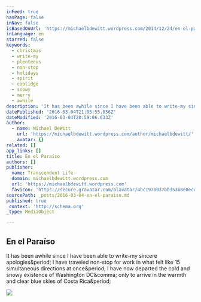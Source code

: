 ```yaml
---
inFeed: true
hasPage: false
inNav: false
isBasedOnUrl: 'https://michaelbdewitt.wordpress.com/2014/12/24/en-el-paraiso/'
inLanguage: en
starred: false
keywords:
  - christmas
  - write-my
  - plenteous
  - non-stop
  - holidays
  - spirit
  - coolidge
  - snowy
  - merry
  - awhile
description: 'It has been awhile since I have been able to write-my sincere apologies. I have traveled non-stop for work in what felt like 15 simultaneous directions at once. I have now departed the cold and snowy existence of Washington DC, only to arrive in the warmth and clear blue skies of Costa Rica.'
datePublished: '2016-03-04T21:05:55.856Z'
dateModified: '2016-03-04T20:59:06.633Z'
author:
  - name: Michael DeWitt
    url: 'https://michaelbdewitt.wordpress.com/author/michaelbdewitt/'
    avatar: {}
related: []
app_links: []
title: En el Paraíso
authors: []
publisher:
  name: Transcendent Life
  domain: michaelbdewitt.wordpress.com
  url: 'https://michaelbdewitt.wordpress.com'
  favicon: 'https://secure.gravatar.com/blavatar/4bc1970037bb353b8e0ecdc10e5cc190?s=16'
sourcePath: _posts/2016-03-04-en-el-paraiso.md
published: true
_context: 'http://schema.org'
_type: MediaObject

---
```

<article style=""><h1>En el Paraíso</h1><p>It has been awhile since I have been able to write-my sincere apologies&amp;period; I have traveled non-stop for work in what felt like 15 simultaneous directions at once&amp;period; I have now departed the cold and snowy existence of Washington DC&amp;comma; only to arrive in the warmth and clear blue skies of Costa Rica&amp;period;</p><img src="https://michaelbdewitt.files.wordpress.com/2014/12/img_0018.jpg" /></article>